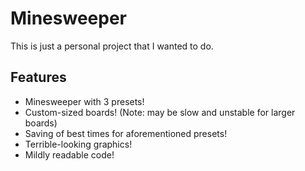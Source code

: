 # Minesweeper
This is just a personal project that I wanted to do.

## Features
* Minesweeper with 3 presets!
* Custom-sized boards! (Note: may be slow and unstable for larger boards)
* Saving of best times for aforementioned presets!
* Terrible-looking graphics!
* Mildly readable code!

